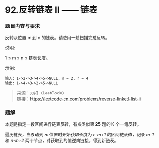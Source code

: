 # 92.反转链表 II —— 链表

### 题目内容与要求

反转从位置 m 到 n 的链表。请使用一趟扫描完成反转。

说明:

1 ≤ m ≤ n ≤ 链表长度。

示例:
```
输入: 1->2->3->4->5->NULL, m = 2, n = 4
输出: 1->4->3->2->5->NULL
```

> 来源：力扣（LeetCode）\
链接：https://leetcode-cn.com/problems/reverse-linked-list-ii

### 题解

本题是指定一段区间进行链表反转，有点类似第 **25** 题的 K 个一组反转。

遍历链表，当移动到 _m_ 位置时开始获取长度为 _n-m+1_ 的区间链表值，记录 _m-1_ 和 _n-m+2_ 两个节点，对获取到的值逆向链接，得到新链表。
